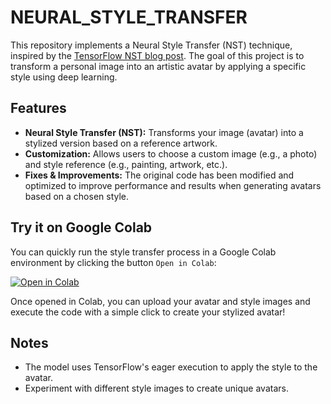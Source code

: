 # NEURAL_STYLE_TRANSFER

This repository implements a Neural Style Transfer (NST) technique, inspired by the [TensorFlow NST blog post](https://colab.research.google.com/github/tensorflow/models/blob/master/research/nst_blogpost/4_Neural_Style_Transfer_with_Eager_Execution.ipynb#scrollTo=dzJTObpsO3TZ). The goal of this project is to transform a personal image into an artistic avatar by applying a specific style using deep learning.

## Features

- **Neural Style Transfer (NST):** Transforms your image (avatar) into a stylized version based on a reference artwork.
- **Customization:** Allows users to choose a custom image (e.g., a photo) and style reference (e.g., painting, artwork, etc.).
- **Fixes & Improvements:** The original code has been modified and optimized to improve performance and results when generating avatars based on a chosen style.

## Try it on Google Colab

You can quickly run the style transfer process in a Google Colab environment by clicking the button `Open in Colab`:

[![Open in Colab](https://colab.research.google.com/assets/colab-badge.svg)](https://colab.research.google.com/github/HaizeaRL/NEURAL_STYLE_TRANSFER/blob/develop/Neural_Style_Transfer_with_Eager_Execution.ipynb)

Once opened in Colab, you can upload your avatar and style images and execute the code with a simple click to create your stylized avatar!


## Notes

- The model uses TensorFlow's eager execution to apply the style to the avatar.
- Experiment with different style images to create unique avatars.

